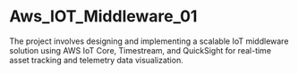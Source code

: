 # Aws_IOT_Middleware_01
The project involves designing and implementing a scalable IoT middleware solution using AWS IoT Core, Timestream, and QuickSight for real-time asset tracking and telemetry data visualization.

